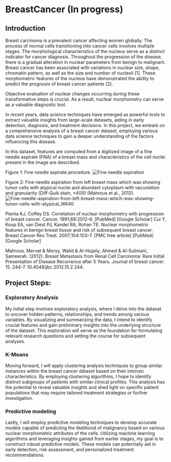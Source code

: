 # BreastCancer (In progress)
## Introduction
Breast carcinoma is a prevalent cancer affecting women globally. The process of normal cells transitioning into cancer cells involves multiple stages. The morphological characteristics of the nucleus serve as a distinct indicator for cancer diagnosis. Throughout the progression of the disease, there is a gradual alteration in nuclear parameters from benign to malignant. Breast cancer has been associated with variations in nuclear size, shape, chromatin pattern, as well as the size and number of nucleoli [1]. These morphometric features of the nucleus have demonstrated the ability to predict the prognosis of breast cancer patients [2].

Objective evaluation of nuclear changes occurring during these transformative steps is crucial. As a result, nuclear morphometry can serve as a valuable diagnostic tool.

In recent years, data science techniques have emerged as powerful tools to extract valuable insights from large-scale datasets, aiding in early detection, diagnosis, and treatment decisions. In this project, we embark on a comprehensive analysis of a breast cancer dataset, employing various data science techniques to gain a deeper understanding of the factors influencing this disease.

In this dataset, features are computed from a digitized image of a fine needle aspirate (FNA) of a breast mass and characteristics of the cell nuclei present in the image are described.


Figure 1: Fine needle aspirate procedure.
![Fine needle aspiration](https://github.com/JulianDietrich97/BreastCancer/assets/117474938/bc745ea9-6d5c-41bc-b2e7-2edb2436fa6a)


Figure 2: Fine needle aspiration from left breast mass which was showing tumor cells with atypical nuclei and abundant cytoplasm with vacuolation and granularity (Diff-Quik stain, ×400) (Mahrous et al., 2012).
![Fine-needle-aspiration-from-left-breast-mass-which-was-showing-tumor-cells-with-atypical_W640](https://github.com/JulianDietrich97/BreastCancer/assets/117474938/32ffa05c-d2f4-4c17-8515-5bbd7b21fd51)




Pienta KJ, Coffey DS. Correlation of nuclear morphometry with progression of breast cancer. Cancer. 1991;68:2012–6. [PubMed] [Google Scholar]
Cui Y, Koop EA, van Diest PJ, Kandel RA, Rohan TE. Nuclear morphometric features in benign breast tissue and risk of subsequent breast cancer. Breast Cancer Res Treat. 2007;104:103–7. [PMC free article] [PubMed] [Google Scholar]

Mahrous, Mervat & Morsy, Walid & Al-Hujaily, Ahmed & Al-Sulimani, Sameerah. (2012). Breast Metastasis from Renal Cell Carcinoma: Rare Initial Presentation of Disease Recurrence after 5 Years. Journal of breast cancer. 15. 244-7. 10.4048/jbc.2012.15.2.244. 
## Project Steps:
### Exploratory Analysis
My initial step involves exploratory analysis, where I delve into the dataset to uncover hidden patterns, relationships, and trends among various variables. By visualizing and summarizing the data, I intend to identify crucial features and gain preliminary insights into the underlying structure of the dataset. This exploration will serve as the foundation for formulating relevant research questions and setting the course for subsequent analyses.

### K-Means
Moving forward, I will apply clustering analysis techniques to group similar instances within the breast cancer dataset based on their intrinsic characteristics. By employing clustering algorithms, I hope to identify distinct subgroups of patients with similar clinical profiles. This analysis has the potential to reveal valuable insights and shed light on specific patient populations that may require tailored treatment strategies or further investigation.

### Predictive modeling
Lastly, I will employ predictive modeling techniques to develop accurate models capable of predicting the likelihood of malignancy based on various nuclear morphometric attributes of the cells. Utilizing machine learning algorithms and leveraging insights gained from earlier stages, my goal is to construct robust predictive models. These models can potentially aid in early detection, risk assessment, and personalized treatment recommendations.
